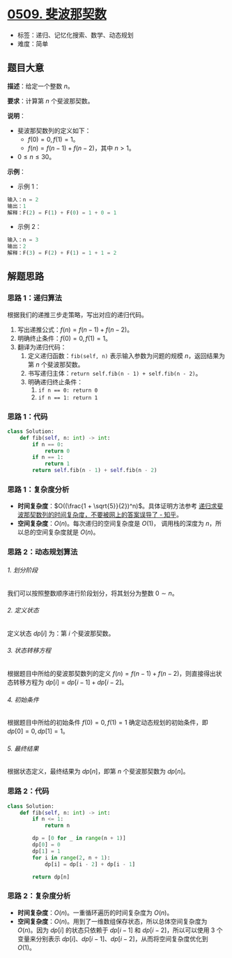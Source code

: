 # [0509. 斐波那契数](https://leetcode.cn/problems/fibonacci-number/)

- 标签：递归、记忆化搜索、数学、动态规划
- 难度：简单

## 题目大意

**描述**：给定一个整数 $n$。

**要求**：计算第 $n$ 个斐波那契数。

**说明**：

- 斐波那契数列的定义如下：
  - $f(0) = 0, f(1) = 1$。
  - $f(n) = f(n - 1) + f(n - 2)$，其中 $n > 1$。
- $0 \le n \le 30$。

**示例**：

- 示例 1：

```python
输入：n = 2
输出：1
解释：F(2) = F(1) + F(0) = 1 + 0 = 1
```

- 示例 2：

```python
输入：n = 3
输出：2
解释：F(3) = F(2) + F(1) = 1 + 1 = 2
```

## 解题思路

### 思路 1：递归算法

根据我们的递推三步走策略，写出对应的递归代码。

1. 写出递推公式：$f(n) = f(n - 1) + f(n - 2)$。
2. 明确终止条件：$f(0) = 0, f(1) = 1$。
3. 翻译为递归代码：
   1. 定义递归函数：`fib(self, n)` 表示输入参数为问题的规模 $n$，返回结果为第 $n$ 个斐波那契数。
   2. 书写递归主体：`return self.fib(n - 1) + self.fib(n - 2)`。
   3. 明确递归终止条件：
      1. `if n == 0: return 0`
      2. `if n == 1: return 1`

### 思路 1：代码

```python
class Solution:
    def fib(self, n: int) -> int:
        if n == 0:
            return 0
        if n == 1:
            return 1
        return self.fib(n - 1) + self.fib(n - 2)
```

### 思路 1：复杂度分析

- **时间复杂度**：$O((\frac{1 + \sqrt{5}}{2})^n)$。具体证明方法参考 [递归求斐波那契数列的时间复杂度，不要被网上的答案误导了 - 知乎](https://zhuanlan.zhihu.com/p/256344121)。
- **空间复杂度**：$O(n)$。每次递归的空间复杂度是 $O(1)$， 调用栈的深度为 $n$，所以总的空间复杂度就是 $O(n)$。

### 思路 2：动态规划算法

###### 1. 划分阶段

我们可以按照整数顺序进行阶段划分，将其划分为整数 $0 \sim n$。

###### 2. 定义状态

定义状态 $dp[i]$ 为：第 $i$ 个斐波那契数。

###### 3. 状态转移方程

根据题目中所给的斐波那契数列的定义 $f(n) = f(n - 1) + f(n - 2)$，则直接得出状态转移方程为 $dp[i] = dp[i - 1] + dp[i - 2]$。

###### 4. 初始条件

根据题目中所给的初始条件 $f(0) = 0, f(1) = 1$ 确定动态规划的初始条件，即 $dp[0] = 0, dp[1] = 1$。

###### 5. 最终结果

根据状态定义，最终结果为 $dp[n]$，即第 $n$ 个斐波那契数为 $dp[n]$。

### 思路 2：代码

```python
class Solution:
    def fib(self, n: int) -> int:
        if n <= 1:
            return n

        dp = [0 for _ in range(n + 1)]
        dp[0] = 0
        dp[1] = 1
        for i in range(2, n + 1):
            dp[i] = dp[i - 2] + dp[i - 1]

        return dp[n]
```

### 思路 2：复杂度分析

- **时间复杂度**：$O(n)$。一重循环遍历的时间复杂度为 $O(n)$。
- **空间复杂度**：$O(n)$。用到了一维数组保存状态，所以总体空间复杂度为 $O(n)$。因为 $dp[i]$ 的状态只依赖于 $dp[i - 1]$ 和 $dp[i - 2]$，所以可以使用 $3$ 个变量来分别表示 $dp[i]$、$dp[i - 1]$、$dp[i - 2]$，从而将空间复杂度优化到 $O(1)$。
